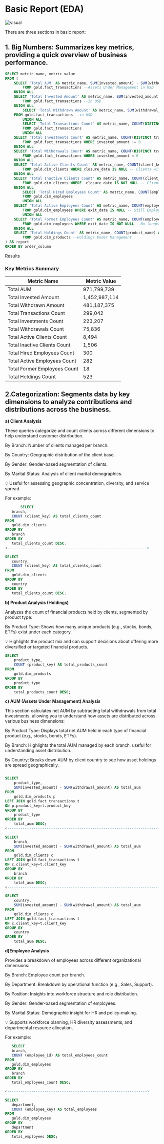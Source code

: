 # Basic Report (EDA)

![visual](/visual_documentation/png/basic_report.png)

There are three sections in basic report:

## **1. Big Numbers:** Summarizes key metrics, providing a quick overview of business performance.


```sql
SELECT metric_name, metric_value
FROM (
    SELECT 'Total AUM' AS metric_name, SUM(invested_amount) - SUM(withdrawal_amount) AS metric_value, 1 AS order_column
        FROM gold.fact_transactions --Assets Under Management in USD
    UNION ALL
    SELECT 'Total Invested Amount' AS metric_name, SUM(invested_amount) AS metric_value, 2 AS order_column
        FROM gold.fact_transactions --in USD
    UNION ALL
        SELECT 'Total Withdrawn Amount' AS metric_name, SUM(withdrawal_amount) AS metric_value, 3 AS order_column
    FROM gold.fact_transactions --in USD
        UNION ALL
        SELECT 'Total Transactions Count' AS metric_name, COUNT(DISTINCT transaction_id) AS metric_value, 4 AS order_column
        FROM gold.fact_transactions
        UNION ALL
    SELECT 'Total Investments Count' AS metric_name, COUNT(DISTINCT transaction_id) AS metric_value, 5 AS order_column
        FROM gold.fact_transactions WHERE invested_amount != 0 
    UNION ALL
    SELECT 'Total Withdrawals Count' AS metric_name, COUNT(DISTINCT transaction_id) AS metric_value, 6 AS order_column
        FROM gold.fact_transactions WHERE invested_amount = 0 
    UNION ALL
    SELECT 'Total Active Clients Count' AS metric_name, COUNT(client_key) AS metric_value, 10 AS order_column
        FROM gold.dim_clients WHERE closure_date IS NULL -- Clients with Active Portfolios
    UNION ALL
    SELECT 'Total Inactive Clients Count' AS metric_name, COUNT(client_key) AS metric_value, 11 AS order_column
        FROM gold.dim_clients WHERE  closure_date IS NOT NULL -- Clients with Inactive Portfolios
    UNION ALL
        SELECT 'Total Hired Employees Count' AS metric_name, COUNT(employee_key) AS metric_value, 12 AS order_column
        FROM gold.dim_employees
        UNION ALL
    SELECT 'Total Active Employees Count' AS metric_name, COUNT(employee_key) AS metric_value, 13 AS order_column
        FROM gold.dim_employees WHERE exit_date IS NULL -- Still Employed
        UNION ALL
    SELECT 'Total Former Employees Count' AS metric_name, COUNT(employee_key) AS metric_value, 14 AS order_column
        FROM gold.dim_employees WHERE exit_date IS NOT NULL --No longer Employed
    UNION ALL
    SELECT 'Total Holdings Count' AS metric_name, COUNT(product_name) AS metric_value, 15 AS order_column
        FROM gold.dim_products --Holdings Under Management
) AS report
ORDER BY order_column
```

Results

### Key Metrics Summary

| Metric Name                     | Metric Value     |
|--------------------------------|------------------|
| Total AUM                      | 971,799,739      |
| Total Invested Amount          | 1,452,987,114    |
| Total Withdrawn Amount         | 481,187,375      |
| Total Transactions Count       | 299,042          |
| Total Investments Count        | 223,207          |
| Total Withdrawals Count        | 75,836           |
| Total Active Clients Count     | 8,494            |
| Total Inactive Clients Count   | 1,506            |
| Total Hired Employees Count    | 300              |
| Total Active Employees Count   | 282              |
| Total Former Employees Count   | 18               |
| Total Holdings Count           | 523              |

## **2.Categorization:** Segments data by key dimensions to analyze contributions and distributions across the business.

**a) Client Analysis**

These queries categorize and count clients across different dimensions to help understand customer distribution.

By Branch: Number of clients managed per branch.

By Country: Geographic distribution of the client base.

By Gender: Gender-based segmentation of clients.

By Marital Status: Analysis of client marital demographics.

💡 Useful for assessing geographic concentration, diversity, and service spread.

For example:
 ```sql
        SELECT
    branch,
    COUNT (client_key) AS total_clients_count
FROM
    gold.dim_clients
GROUP BY
    branch
ORDER BY
    total_clients_count DESC;
<---------------------------------------------------------------->

SELECT
    country,
    COUNT (client_key) AS total_clients_count
FROM
    gold.dim_clients
GROUP BY
    country
ORDER BY
    total_clients_count DESC;
```

**b) Product Analysis (Holdings)**

Analyzes the count of financial products held by clients, segmented by product type:

By Product Type: Shows how many unique products (e.g., stocks, bonds, ETFs) exist under each category.

💡 Highlights the product mix and can support decisions about offering more diversified or targeted financial products.

```sql
SELECT
    product_type,
    COUNT (product_key) AS total_products_count
FROM
    gold.dim_products
GROUP BY
    product_type
ORDER BY
    total_products_count DESC;
```
**c) AUM (Assets Under Management) Analysis**

This section calculates net AUM by subtracting total withdrawals from total investments, allowing you to understand how assets are distributed across various business dimensions:

By Product Type: Displays total net AUM held in each type of financial product (e.g., stocks, bonds, ETFs).

By Branch: Highlights the total AUM managed by each branch, useful for understanding asset distribution.

By Country: Breaks down AUM by client country to see how asset holdings are spread geographically.

```sql

SELECT
    product_type,
    SUM(invested_amount) - SUM(withdrawal_amount) AS total_aum
FROM
    gold.dim_products p
LEFT JOIN gold.fact_transactions t
ON p.product_key=t.product_key
GROUP BY
    product_type
ORDER BY
    total_aum DESC;
<---------------------------------------------------------------------->

SELECT
    branch,
    SUM(invested_amount) - SUM(withdrawal_amount) AS total_aum
FROM
    gold.dim_clients c
LEFT JOIN gold.fact_transactions t
ON c.client_key=t.client_key
GROUP BY
    branch
ORDER BY
    total_aum DESC;
<----------------------------------------------------------------------->

SELECT
    country,
    SUM(invested_amount) - SUM(withdrawal_amount) AS total_aum
FROM
    gold.dim_clients c
LEFT JOIN gold.fact_transactions t
ON c.client_key=t.client_key
GROUP BY
    country
ORDER BY
    total_aum DESC;
```

**d)Employee Analysis**

Provides a breakdown of employees across different organizational dimensions:

By Branch: Employee count per branch.

By Department: Breakdown by operational function (e.g., Sales, Support).

By Position: Insights into workforce structure and role distribution.

By Gender: Gender-based segmentation of employees.

By Marital Status: Demographic insight for HR and policy-making.

💡 Supports workforce planning, HR diversity assessments, and departmental resource allocation.

For example:
 ```sql
    SELECT
	branch,
	COUNT (employee_id) AS total_employees_count
FROM
	gold.dim_employees
GROUP BY
	branch
ORDER BY
	total_employees_count DESC;

<---------------------------------------------------------------->

SELECT
	department,
	COUNT (employee_key) AS total_employees
FROM
	gold.dim_employees
GROUP BY
	department
ORDER BY
	total_employees DESC;
```

